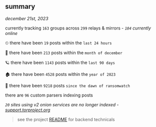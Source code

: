 
## summary
_december 21st, 2023_

currently tracking `163` groups across `299` relays & mirrors - _`104` currently online_

⏲ there have been `19` posts within the `last 24 hours`

🦈 there have been `213` posts within the `month of december`

🪐 there have been `1143` posts within the `last 90 days`

🏚 there have been `4528` posts within the `year of 2023`

🦕 there have been `9218` posts `since the dawn of ransomwatch`

there are `96` custom parsers indexing posts

_`20` sites using v2 onion services are no longer indexed - [support.torproject.org](https://support.torproject.org/onionservices/v2-deprecation/)_

> see the project [README](https://github.com/joshhighet/ransomwatch#ransomwatch--) for backend technicals
